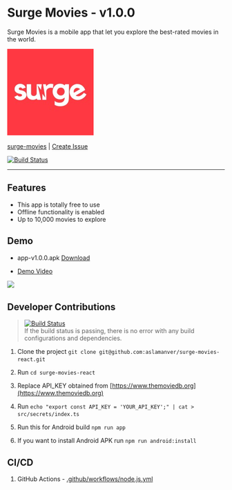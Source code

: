 # Surge Movies - v1.0.0

Surge Movies is a mobile app that let you explore the best-rated movies in the world.

![](/android/app/src/main/res/drawable/icon.png)

[surge-movies](https://aslamanver.github.io/surge-movies-react/) | [Create Issue](https://github.com/aslamanver/surge-movies-react/issues/new)

[![Build Status](https://github.com/aslamanver/surge-movies-react/actions/workflows/node.js.yml/badge.svg)](https://github.com/aslamanver/surge-movies-react/actions)

<hr/>

## Features

- This app is totally free to use
- Offline functionality is enabled
- Up to 10,000 movies to explore

## Demo

- app-v1.0.0.apk [Download](demo/app-v1.0.0.apk)

- [Demo Video](https://drive.google.com/file/d/1V4zExAlXdKzPki4FWTjk8krVO9qGGde4/view?usp=share_link)

![](demo/screencast.gif)

## Developer Contributions

> [![Build Status](https://github.com/aslamanver/surge-movies-react/actions/workflows/node.js.yml/badge.svg)](https://github.com/aslamanver/surge-movies-react/actions)
<br/> If the build status is passing, there is no error with any build configurations and dependencies.

1. Clone the project `git clone git@github.com:aslamanver/surge-movies-react.git`

2. Run `cd surge-movies-react`

3. Replace API_KEY obtained from [https://www.themoviedb.org](https://www.themoviedb.org)

4. Run `echo "export const API_KEY = 'YOUR_API_KEY';" | cat > src/secrets/index.ts`

5. Run this for Android build  `npm run app`

6. If you want to install Android APK run `npm run android:install`

## CI/CD

1. GitHub Actions - [.github/workflows/node.js.yml](https://github.com/aslamanver/surge-movies-react/blob/master/.github/workflows/node.js.yml)

